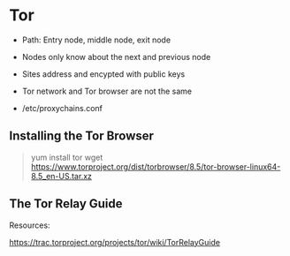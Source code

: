# Tor 

- Path: Entry node, middle node, exit node
- Nodes only know about the next and previous node
- Sites address and encypted with public keys
- Tor network and Tor browser are not the same

- /etc/proxychains.conf


## Installing the Tor Browser

> yum install tor
> wget https://www.torproject.org/dist/torbrowser/8.5/tor-browser-linux64-8.5_en-US.tar.xz

## The Tor Relay Guide


Resources: 

https://trac.torproject.org/projects/tor/wiki/TorRelayGuide